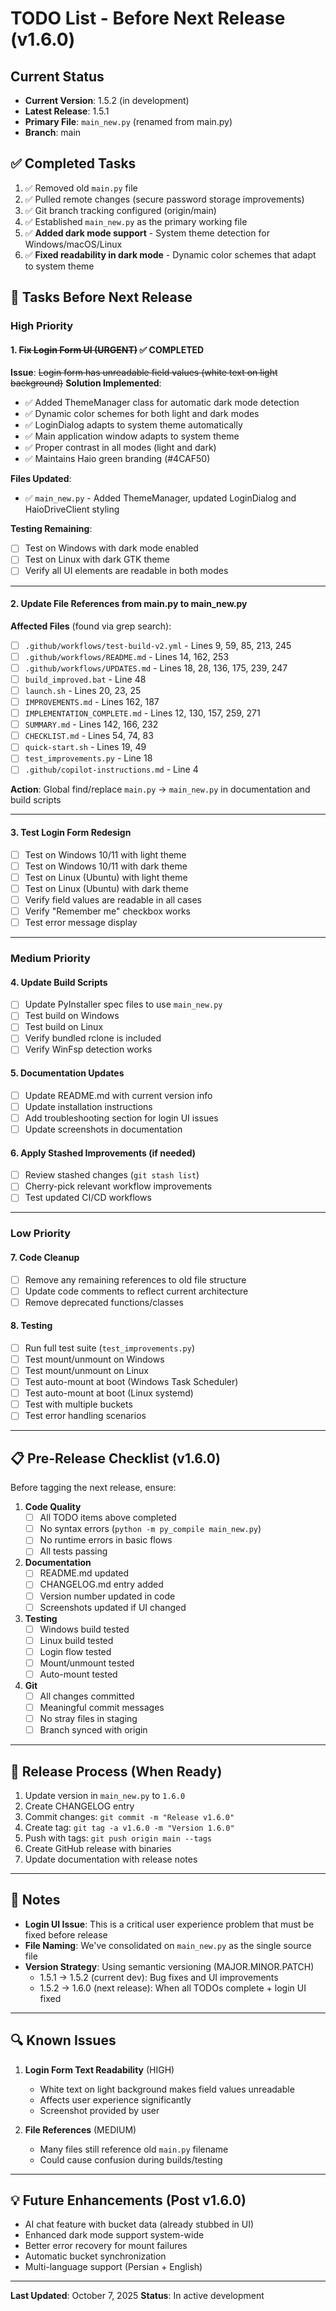 # TODO List - Before Next Release (v1.6.0)

## Current Status
- **Current Version**: 1.5.2 (in development)
- **Latest Release**: 1.5.1
- **Primary File**: `main_new.py` (renamed from main.py)
- **Branch**: main

## ✅ Completed Tasks
1. ✅ Removed old `main.py` file
2. ✅ Pulled remote changes (secure password storage improvements)
3. ✅ Git branch tracking configured (origin/main)
4. ✅ Established `main_new.py` as the primary working file
5. ✅ **Added dark mode support** - System theme detection for Windows/macOS/Linux
6. ✅ **Fixed readability in dark mode** - Dynamic color schemes that adapt to system theme

## 🔨 Tasks Before Next Release

### High Priority

#### 1. ~~Fix Login Form UI (URGENT)~~ ✅ COMPLETED
**Issue**: ~~Login form has unreadable field values (white text on light background)~~
**Solution Implemented**:
- ✅ Added ThemeManager class for automatic dark mode detection
- ✅ Dynamic color schemes for both light and dark modes
- ✅ LoginDialog adapts to system theme automatically
- ✅ Main application window adapts to system theme
- ✅ Proper contrast in all modes (light and dark)
- ✅ Maintains Haio green branding (#4CAF50)

**Files Updated**:
- ✅ `main_new.py` - Added ThemeManager, updated LoginDialog and HaioDriveClient styling

**Testing Remaining**:
- [ ] Test on Windows with dark mode enabled
- [ ] Test on Linux with dark GTK theme
- [ ] Verify all UI elements are readable in both modes

---

#### 2. Update File References from main.py to main_new.py
**Affected Files** (found via grep search):
- [ ] `.github/workflows/test-build-v2.yml` - Lines 9, 59, 85, 213, 245
- [ ] `.github/workflows/README.md` - Lines 14, 162, 253
- [ ] `.github/workflows/UPDATES.md` - Lines 18, 28, 136, 175, 239, 247
- [ ] `build_improved.bat` - Line 48
- [ ] `launch.sh` - Lines 20, 23, 25
- [ ] `IMPROVEMENTS.md` - Lines 162, 187
- [ ] `IMPLEMENTATION_COMPLETE.md` - Lines 12, 130, 157, 259, 271
- [ ] `SUMMARY.md` - Lines 142, 166, 232
- [ ] `CHECKLIST.md` - Lines 54, 74, 83
- [ ] `quick-start.sh` - Lines 19, 49
- [ ] `test_improvements.py` - Line 18
- [ ] `.github/copilot-instructions.md` - Line 4

**Action**: Global find/replace `main.py` → `main_new.py` in documentation and build scripts

---

#### 3. Test Login Form Redesign
- [ ] Test on Windows 10/11 with light theme
- [ ] Test on Windows 10/11 with dark theme
- [ ] Test on Linux (Ubuntu) with light theme
- [ ] Test on Linux (Ubuntu) with dark theme
- [ ] Verify field values are readable in all cases
- [ ] Verify "Remember me" checkbox works
- [ ] Test error message display

---

### Medium Priority

#### 4. Update Build Scripts
- [ ] Update PyInstaller spec files to use `main_new.py`
- [ ] Test build on Windows
- [ ] Test build on Linux
- [ ] Verify bundled rclone is included
- [ ] Verify WinFsp detection works

#### 5. Documentation Updates
- [ ] Update README.md with current version info
- [ ] Update installation instructions
- [ ] Add troubleshooting section for login UI issues
- [ ] Update screenshots in documentation

#### 6. Apply Stashed Improvements (if needed)
- [ ] Review stashed changes (`git stash list`)
- [ ] Cherry-pick relevant workflow improvements
- [ ] Test updated CI/CD workflows

---

### Low Priority

#### 7. Code Cleanup
- [ ] Remove any remaining references to old file structure
- [ ] Update code comments to reflect current architecture
- [ ] Remove deprecated functions/classes

#### 8. Testing
- [ ] Run full test suite (`test_improvements.py`)
- [ ] Test mount/unmount on Windows
- [ ] Test mount/unmount on Linux
- [ ] Test auto-mount at boot (Windows Task Scheduler)
- [ ] Test auto-mount at boot (Linux systemd)
- [ ] Test with multiple buckets
- [ ] Test error handling scenarios

---

## 📋 Pre-Release Checklist (v1.6.0)

Before tagging the next release, ensure:

1. **Code Quality**
   - [ ] All TODO items above completed
   - [ ] No syntax errors (`python -m py_compile main_new.py`)
   - [ ] No runtime errors in basic flows
   - [ ] All tests passing

2. **Documentation**
   - [ ] README.md updated
   - [ ] CHANGELOG.md entry added
   - [ ] Version number updated in code
   - [ ] Screenshots updated if UI changed

3. **Testing**
   - [ ] Windows build tested
   - [ ] Linux build tested
   - [ ] Login flow tested
   - [ ] Mount/unmount tested
   - [ ] Auto-mount tested

4. **Git**
   - [ ] All changes committed
   - [ ] Meaningful commit messages
   - [ ] No stray files in staging
   - [ ] Branch synced with origin

---

## 🚀 Release Process (When Ready)

1. Update version in `main_new.py` to `1.6.0`
2. Create CHANGELOG entry
3. Commit changes: `git commit -m "Release v1.6.0"`
4. Create tag: `git tag -a v1.6.0 -m "Version 1.6.0"`
5. Push with tags: `git push origin main --tags`
6. Create GitHub release with binaries
7. Update documentation with release notes

---

## 📝 Notes

- **Login UI Issue**: This is a critical user experience problem that must be fixed before release
- **File Naming**: We've consolidated on `main_new.py` as the single source file
- **Version Strategy**: Using semantic versioning (MAJOR.MINOR.PATCH)
  - 1.5.1 → 1.5.2 (current dev): Bug fixes and UI improvements
  - 1.5.2 → 1.6.0 (next release): When all TODOs complete + login UI fixed

---

## 🔍 Known Issues

1. **Login Form Text Readability** (HIGH)
   - White text on light background makes field values unreadable
   - Affects user experience significantly
   - Screenshot provided by user

2. **File References** (MEDIUM)
   - Many files still reference old `main.py` filename
   - Could cause confusion during builds/testing

---

## 💡 Future Enhancements (Post v1.6.0)

- AI chat feature with bucket data (already stubbed in UI)
- Enhanced dark mode support system-wide
- Better error recovery for mount failures
- Automatic bucket synchronization
- Multi-language support (Persian + English)

---

**Last Updated**: October 7, 2025
**Status**: In active development
